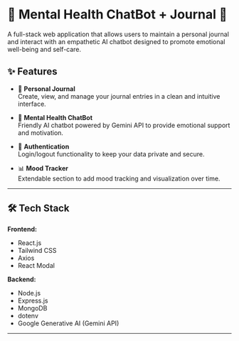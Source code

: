 # 🧠 Mental Health ChatBot + Journal 💬

A full-stack web application that allows users to maintain a personal journal and interact with an empathetic AI chatbot designed to promote emotional well-being and self-care.


## ✨ Features

- 📝 **Personal Journal**  
  Create, view, and manage your journal entries in a clean and intuitive interface.

- 💬 **Mental Health ChatBot**  
  Friendly AI chatbot powered by Gemini API to provide emotional support and motivation.

- 🔐 **Authentication**  
  Login/logout functionality to keep your data private and secure.

- 📊 **Mood Tracker**  
  Extendable section to add mood tracking and visualization over time.

---

## 🛠️ Tech Stack

**Frontend:**
- React.js  
- Tailwind CSS  
- Axios  
- React Modal

**Backend:**
- Node.js  
- Express.js  
- MongoDB  
- dotenv  
- Google Generative AI (Gemini API)

---
